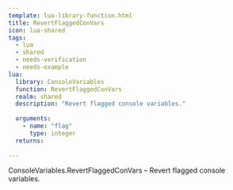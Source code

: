 ```yaml
---
template: lua-library-function.html
title: RevertFlaggedConVars
icon: lua-shared
tags:
  - lua
  - shared
  - needs-verification
  - needs-example
lua:
  library: ConsoleVariables
  function: RevertFlaggedConVars
  realm: shared
  description: "Revert flagged console variables."
  
  arguments:
    - name: "flag"
      type: integer
  returns:
    
---
```


<div class="lua__search__keywords">
ConsoleVariables.RevertFlaggedConVars &#x2013; Revert flagged console variables.
</div>
